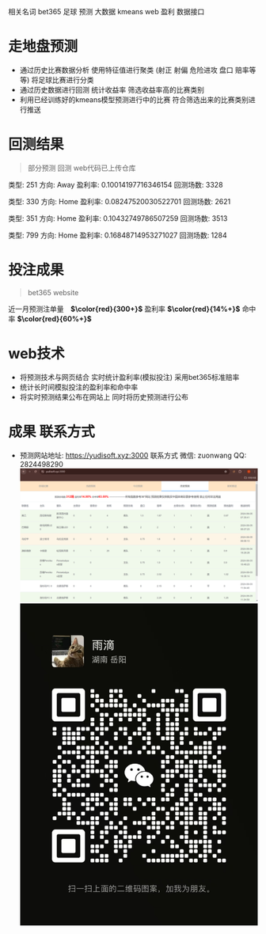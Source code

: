 相关名词 bet365 足球 预测 大数据 kmeans web 盈利 数据接口
# 走地盘预测
- 通过历史比赛数据分析 使用特征值进行聚类 (射正 射偏 危险进攻 盘口 赔率等等) 将足球比赛进行分类
- 通过历史数据进行回测 统计收益率 筛选收益率高的比赛类别
- 利用已经训练好的kmeans模型预测进行中的比赛 符合筛选出来的比赛类别进行推送
# 回测结果
> 部分预测 回测 web代码已上传仓库

类型: 251 方向: Away 盈利率: 0.10014197716346154 回测场数: 3328

类型: 330 方向: Home 盈利率: 0.08247520030522701 回测场数: 2621

类型: 351 方向: Home 盈利率: 0.10432749786507259 回测场数: 3513

类型: 799 方向: Home 盈利率: 0.16848714953271027 回测场数: 1284
# 投注成果
> bet365 website

近一月预测注单量　**$\color{red}{300+}$** 
盈利率 **$\color{red}{14%+}$** 
命中率 **$\color{red}{60%+}$**

# web技术
- 将预测技术与网页结合 实时统计盈利率(模拟投注) 采用bet365标准赔率 
- 统计长时间模拟投注的盈利率和命中率 
- 将实时预测结果公布在网站上 同时将历史预测进行公布
# 成果 联系方式

- 预测网站地址: https://yudisoft.xyz:3000 联系方式 微信: zuonwang  QQ: 2824498290
  ![iamge](https://github.com/wangzurong/football_predict/blob/main/image.png)
  ![image](https://github.com/wangzurong/football_predict/blob/main/5d5ecd60d6ed7582c70e9cc9f3a8a80.jpg)

